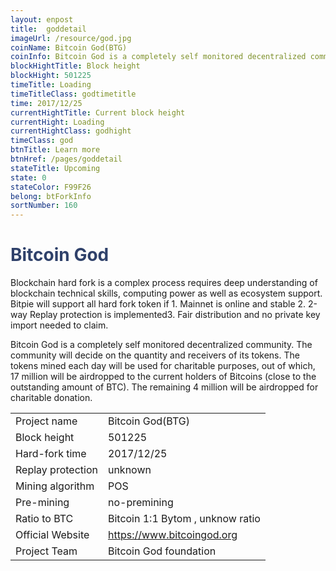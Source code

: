 ```yaml
---
layout: enpost
title:  goddetail
imageUrl: /resource/god.jpg
coinName: Bitcoin God(BTG)
coinInfo: Bitcoin God is a completely self monitored decentralized community.
blockHightTitle: Block height
blockHight: 501225
timeTitle: Loading
timeTitleClass: godtimetitle
time: 2017/12/25
currentHightTitle: Current block height
currentHight: Loading
currentHightClass: godhight
timeClass: god
btnTitle: Learn more
btnHref: /pages/goddetail
stateTitle: Upcoming
state: 0
stateColor: F99F26
belong: btForkInfo
sortNumber: 160
---
```

<h1 style="color: #2F416A">Bitcoin God</h1>
<p class="summarytxt">Blockchain hard fork is a complex process requires deep understanding of blockchain technical skills, computing power as well as ecosystem support. Bitpie will support all hard fork token if 1. Mainnet is online and stable 2. 2-way Replay protection is implemented3. Fair distribution and no private key import needed to claim.
</p>
<p>Bitcoin God is a completely self monitored decentralized community. The community will decide on the quantity and receivers of its tokens. The tokens mined each day will be used for charitable purposes, out of which, 17 million will be airdropped to the current holders of Bitcoins (close to the outstanding amount of BTC). The remaining 4 million will be airdropped for charitable donation.
</p>
<table class="center">
  <tbody>
    <tr>
        <td class="tablehalf">Project name</td>
        <td class="tablehalf">Bitcoin God(BTG)</td>
    </tr>
    <tr>
        <td>Block height</td>
        <td>501225</td>
    </tr>
    <tr>
        <td>Hard-fork time</td>
        <td>2017/12/25</td>
    </tr>
    <tr>
        <td>Replay protection</td>
        <td>unknown</td>
    </tr>
    <tr>
        <td>Mining algorithm</td>
        <td>POS</td>
    </tr>
    <tr>
        <td>Pre-mining</td>
        <td>no-premining</td>
    </tr>
    <tr>
        <td>Ratio to BTC</td>
        <td>Bitcoin 1:1  Bytom , unknow ratio</td>
    </tr>
    <tr>
        <td>Official Website</td>
        <td><a href="https://www.bitcoingod.org/" target="_blank">https://www.bitcoingod.org</a></td>
    </tr>
    <tr>
        <td>Project Team</td>
        <td>Bitcoin God foundation</td>
    </tr>
  </tbody>
</table>